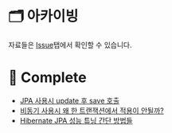 # 🗂️ 아카이빙
자료들은 [Issue](https://github.com/hongxeob/develop-issue/issues)탭에서 확인할 수 있습니다.
# 🥊 Complete 
- [JPA 사용시 update 후 save 호출](https://github.com/hongxeob/develop-issue/issues/1)
- [비동기 사용시 왜 한 트랜잭션에서 적용이 안될까?](https://github.com/hongxeob/develop-issue/issues/3)
- [Hibernate JPA 성능 튜닝 간단 방법들](https://github.com/hongxeob/develop-issue/issues/4)
